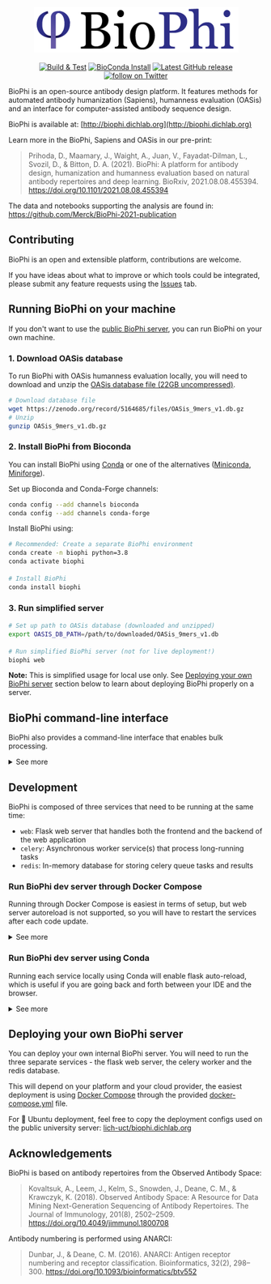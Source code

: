 <p align="center">
    <br>
    <img height="90" src="biophi/common/web/static/img/logo-light/2x/biophi_logo@2x.png?raw=true?raw=true">
    <br>
    <br>
    <a href="https://github.com/Merck/BioPhi/actions/workflows/python-package-conda.yml">
    <img src="https://github.com/Merck/BioPhi/actions/workflows/python-package-conda.yml/badge.svg"
        alt="Build & Test"></a>
    <a href="https://anaconda.org/bioconda/biophi">
        <img src="https://img.shields.io/conda/dn/bioconda/biophi.svg?style=flag&label=BioConda%20install&color=green"
            alt="BioConda Install"></a>
    <a href="https://github.com/Merck/BioPhi/releases">
        <img src="https://img.shields.io/github/v/release/Merck/BioPhi?include_prereleases"
            alt="Latest GitHub release"></a>
    <a href="https://twitter.com/intent/follow?screen_name=BioPhi">
        <img src="https://img.shields.io/twitter/follow/BioPhi?style=social&logo=twitter"
            alt="follow on Twitter"></a>    
</p>

BioPhi is an open-source antibody design platform. 
It features methods for automated antibody humanization (Sapiens), humanness evaluation (OASis) and an interface for computer-assisted antibody sequence design.

BioPhi is available at: [http://biophi.dichlab.org](http://biophi.dichlab.org)

Learn more in the BioPhi, Sapiens and OASis in our pre-print:

> Prihoda, D., Maamary, J., Waight, A., Juan, V., Fayadat-Dilman, L., Svozil, D., & Bitton, D. A. (2021). 
> BioPhi: A platform for antibody design, humanization and humanness evaluation based on natural antibody repertoires and deep learning. BioRxiv, 2021.08.08.455394. https://doi.org/10.1101/2021.08.08.455394

The data and notebooks supporting the analysis are found in: https://github.com/Merck/BioPhi-2021-publication

## Contributing

BioPhi is an open and extensible platform, contributions are welcome. 

If you have ideas about what to improve or which tools could be integrated, please submit
any feature requests using the [Issues](https://github.com/Merck/biophi/issues) tab.

## Running BioPhi on your machine

If you don't want to use the [public BioPhi server](http://biophi.dichlab.org), you can run BioPhi on your own machine.

### 1. Download OASis database

To run BioPhi with OASis humanness evaluation locally, 
you will need to download and unzip the
[OASis database file (22GB uncompressed)](https://zenodo.org/record/5164685).

```bash
# Download database file
wget https://zenodo.org/record/5164685/files/OASis_9mers_v1.db.gz
# Unzip
gunzip OASis_9mers_v1.db.gz
```

### 2. Install BioPhi from Bioconda

You can install BioPhi using [Conda](https://docs.conda.io/projects/conda/en/latest/user-guide/install/download.html) 
or one of the alternatives ([Miniconda](https://docs.conda.io/en/latest/miniconda.html), 
[Miniforge](https://github.com/conda-forge/miniforge)).

Set up Bioconda and Conda-Forge channels:

```bash
conda config --add channels bioconda
conda config --add channels conda-forge
```

Install BioPhi using:

```bash
# Recommended: Create a separate BioPhi environment
conda create -n biophi python=3.8
conda activate biophi

# Install BioPhi
conda install biophi
```

### 3. Run simplified server

```bash
# Set up path to OASis database (downloaded and unzipped)
export OASIS_DB_PATH=/path/to/downloaded/OASis_9mers_v1.db

# Run simplified BioPhi server (not for live deployment!)
biophi web
```

**Note:** This is simplified usage for local use only. 
See [Deploying your own BioPhi server](#deploying-your-own-biophi-server) section below 
to learn about deploying BioPhi properly on a server.

## BioPhi command-line interface

BioPhi also provides a command-line interface that enables bulk processing.

<details>
    <summary>See more</summary>

```bash
# Get humanized FASTA
# Expected input: Both chains of each antibody should have the same ID
#                 with an optional _VL/_VH or _HC/_LC suffix
biophi sapiens mabs.fa --fasta-only --output humanized.fa

# Run full humanization & humanness evaluation pipeline
biophi sapiens mabs.fa \
    --oasis-db path/to/downloaded/OASis_9mers_v1.db \
    --output humanized/

# Get the Sapiens probability matrix (score of each residue at each position)
biophi sapiens mabs.fa --scores-only --output scores.csv

# Get mean Sapiens score (one score for each sequence)
biophi sapiens mabs.fa --mean-score-only --output scores.csv

# Get OASis humanness evaluation
biophi oasis mabs.fa \
    --oasis-db path/to/downloaded/OASis_9mers_v1.db \
    --output oasis.xlsx
```
  
</details>

## Development

BioPhi is composed of three services that need to be running at the same time:

- `web`: Flask web server that handles both the frontend and the backend of the web application
- `celery`: Asynchronous worker service(s) that process long-running tasks
- `redis`: In-memory database for storing celery queue tasks and results

### Run BioPhi dev server through Docker Compose

Running through Docker Compose is easiest in terms of setup, but web server autoreload is not supported,
so you will have to restart the services after each code update.

<details>
    <summary>See more</summary>

#### 1. Install Docker

See https://docs.docker.com/get-docker/

#### 2. Build all images using Docker Compose

```bash
# Run using Makefile
make docker-build
# or directly using
docker-compose build
```

#### 3. Run all services using Docker Compose

```bash
# Run using Makefile
make docker-run
# or directly using
docker-compose up
```

To build and run, you can use:
```bash
# Run using Makefile
make docker-build docker-run
# or directly using
docker-compose up --build
```

#### 4. Handle code updates

After your code is updated, you will need to stop the services, run build and start again. 
See the next section for info on running locally with flask auto-reload.

</details>


### Run BioPhi dev server using Conda

Running each service locally using Conda will enable flask auto-reload, 
which is useful if you are going back and forth between your IDE and the browser.

<details>
    <summary>See more</summary>

#### 1. Install Conda

Install [Conda](https://docs.conda.io/projects/conda/en/latest/user-guide/install/download.html) 
or one of the alternatives ([Miniconda](https://docs.conda.io/en/latest/miniconda.html), 
[Miniforge](https://github.com/conda-forge/miniforge))

#### 2. Install Redis server

Install and run [Redis server](https://redis.io/download). 
On Mac, you can [install Redis using Brew](https://medium.com/@petehouston/install-and-config-redis-on-mac-os-x-via-homebrew-eb8df9a4f298).

#### 3. Setup environment

```bash
# Install dependencies using the provided Makefile
make env
# Or directly using
conda env create -n biophi -f environment.yml
conda activate biophi
pip install -e . --no-deps
```

#### 4. Run all services

You will have to run each service in a separate terminal (Use Cmd+T to open a new tab):

```bash
# Run Redis server (this depends on your installation, the server might already be running)
redis-server

# In a separate terminal, run celery worker queue
make celery

# In a separate terminal, run flask web server
make web
```

See the provided 

#### 5. Handle code updates

After your code is updated, the flask web service should refresh automatically. 
However, the celery service needs to be stopped and started manually, 
so you will need to do that if you update code that is executed from the workers.
</details>

## Deploying your own BioPhi server

You can deploy your own internal BioPhi server. 
You will need to run the three separate services - the flask web server, 
the celery worker and the redis database.

This will depend on your platform and your cloud provider, the easiest deployment is using [Docker Compose](https://docs.docker.com/compose/gettingstarted/)
through the provided [docker-compose.yml](docker-compose.yml) file.

For 🐧 Ubuntu deployment, feel free to copy the deployment configs used on the public university server: [lich-uct/biophi.dichlab.org](https://github.com/lich-uct/biophi.dichlab.org)

## Acknowledgements

BioPhi is based on antibody repertoires from the Observed Antibody Space:

> Kovaltsuk, A., Leem, J., Kelm, S., Snowden, J., Deane, C. M., & Krawczyk, K. (2018). Observed Antibody Space: A Resource for Data Mining Next-Generation Sequencing of Antibody Repertoires. The Journal of Immunology, 201(8), 2502–2509. https://doi.org/10.4049/jimmunol.1800708

Antibody numbering is performed using ANARCI:

> Dunbar, J., & Deane, C. M. (2016). ANARCI: Antigen receptor numbering and receptor classification. Bioinformatics, 32(2), 298–300. https://doi.org/10.1093/bioinformatics/btv552
